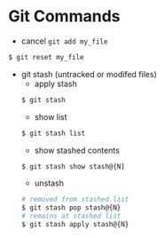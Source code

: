 # Git Commands
* cancel `git add my_file`  
``` bash
$ git reset my_file
```

* git stash (untracked or modifed files)  
  - apply stash 
  ``` bash
  $ git stash
  ```
  - show list
  ``` bash
  $ git stash list
  ```
  - show stashed contents
  ``` bash
  $ git stash show stash@{N]
  ```
  - unstash
  ``` bash
  # removed from stashed list 
  $ git stash pop stash@{N}
  # remains at stashed list
  $ git stash apply stash@{N}
  ```
